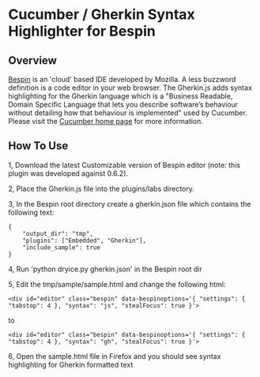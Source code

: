 # Cucumber / Gherkin Syntax Highlighter for Bespin #

## Overview ##
[Bespin](https://bespin.mozillalabs.com/) is an 'cloud' based IDE developed by Mozilla.  A less buzzword definition is a code editor in your web browser.  The Gherkin.js adds syntax highlighting for the Gherkin language which is a "Business Readable, Domain Specific Language that lets you describe software’s behaviour without detailing how that behaviour is implemented" used by Cucumber.  Please visit the [Cucumber home page](http://cukes.info/) for more information.

## How To Use ##
1, Download the latest Customizable version of Bespin editor (note: this plugin was developed against 0.6.2). 

2, Place the Gherkin.js file into the plugins/labs directory.  

3, In the Bespin root directory create a gherkin.json file which contains the following text:

	{
	    "output_dir": "tmp",
	    "plugins": ["Embedded", "Gherkin"],
	    "include_sample": true
	}

4, Run 'python dryice.py gherkin.json' in the Bespin root dir

5, Edit the tmp/sample/sample.html and change the following html:

	<div id="editor" class="bespin" data-bespinoptions='{ "settings": { "tabstop": 4 }, "syntax": "js", "stealFocus": true }'>

to

	<div id="editor" class="bespin" data-bespinoptions='{ "settings": { "tabstop": 4 }, "syntax": "gh", "stealFocus": true }'>


6, Open the sample.html file in Firefox and you should see syntax highlighting for Gherkin formatted text